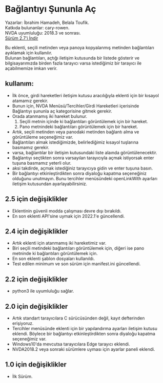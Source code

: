 # Bağlantıyı Şununla Aç #

Yazarlar: İbrahim Hamadeh, Belala Toufik.  
Katkıda bulunanlar: cary-rowen.  
NVDA uyumluluğu: 2018.3 ve sonrası.  
[Sürüm 2.7'i İndir][1]  

Bu eklenti, seçili metinden veya panoya kopyalanmış metinden bağlantıları ayıklamak için kullanılır.  
Bulunan bağlantıları, açtığı iletişim kutusunda bir listede gösterir ve bilgisayarımızda birden fazla tarayıcı varsa istediğimiz bir tarayıcı ile açabilmemize imkan verir.  

## kullanım:

*	İlk önce, girdi hareketleri iletişim kutusu aracılığıyla eklenti için bir kısayol atamamız gerekir.
*	Bunun için, NVDA Menüsü/Tercihler/Girdi Hareketleri içerisinde Bağlantıyı şununla aç kategorisine gitmek gerekir.
*	Orada atanmamış iki hareket bulunur.
	1.	Seçili metnin içinde ki bağlantıları görüntülemek için bir hareket.
	2.	Pano metnindeki bağlantıları görüntülemek için bir hareket.
*	Artık, seçili metinden veya panodaki metinden bağlantı alma ve görüntüleme seçeneğimiz var.
*	Bağlantıları almak istediğimizde, belirlediğimiz kısayol tuşlarına basmamız gerekir.
*	varsa, bağlantılar bir iletişim kutusundaki liste alaında görüntülenecektir.
*	Bağlantıyı seçtikten sonra varsayılan tarayıcıyla açmak istiyorsak enter tuşuna basmamız yeterli olur.
*	aksi takdirde, açmak istediğiniz tarayıcıya gidin ve enter tuşuna basın.
*	Bir bağlantıyı etkinleştirdikten sonra diyaloğu kapatma seçeneğiniz olduğunu unutmayın. Bunu tercihler menüsündeki openLinkWith ayarları iletişim kutusundan ayarlayabilirsiniz.

## 2.5 için değişiklikler ##

*	Eklentinin güvenli modda çalışması devre dışı bırakıldı.
*	En son eklenti API'sine uymak için 2022.1'e güncellendi.

## 2.4 için değişiklikler ##

*	Artık eklenti için atanmamış iki hareketimiz var.
*	Biri seçili metindeki bağlantıları görüntülemek için, diğeri ise pano metninde ki bağlantıları görüntülemek için.
*	En son eklenti şablon dosyaları kullanıldı.
*	Test edilen minimum ve son sürüm için manifest.ini güncellendi.

## 2.2 için değişiklikler ##
*	python3 ile uyumluluğu sağlar.

## 2.0 için değişiklikler ##

*	Artık standart tarayıcılara C sürücüsünden değil, kayıt defterinden erişiyoruz.
*	Tercihler menüsünde eklenti için bir yapılandırma ayarları iletişim kutusu eklendi. Böylece bir bağlantıyı etkinleştirdikten sonra diyaloğu kapatma seçeneğimiz var.
*	Windows10'da mevcutsa tarayıcılara Edge tarayıcı eklendi.
*	NVDA2018.2 veya sonraki sürümlere uyması için ayarlar paneli eklendi.

## 1.0 için değişiklikler ##

*	İlk Sürüm.

[1]: https://github.com/ibrahim-s/openLinkWith/releases/download/v2.7/openLinkWith-2.7.nvda-addon
